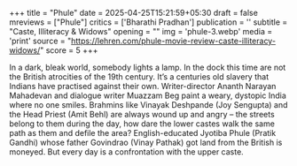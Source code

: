 +++
title = "Phule"
date = 2025-04-25T15:21:59+05:30
draft = false
mreviews = ["Phule"]
critics = ['Bharathi Pradhan']
publication = ''
subtitle = "Caste, Illiteracy & Widows"
opening = ""
img = 'phule-3.webp'
media = 'print'
source = "https://lehren.com/phule-movie-review-caste-illiteracy-widows/"
score = 5
+++

In a dark, bleak world, somebody lights a lamp. In the dock this time are not the British atrocities of the 19th century. It’s a centuries old slavery that Indians have practised against their own. Writer-director Ananth Narayan Mahadevan and dialogue writer Muazzam Beg paint a weary, dystopic India where no one smiles. Brahmins like Vinayak Deshpande (Joy Sengupta) and the Head Priest (Amit Behl) are always wound up and angry – the streets belong to them during the day, how dare the lower castes walk the same path as them and defile the area? English-educated Jyotiba Phule (Pratik Gandhi) whose father Govindrao (Vinay Pathak) got land from the British is moneyed. But every day is a confrontation with the upper caste.

